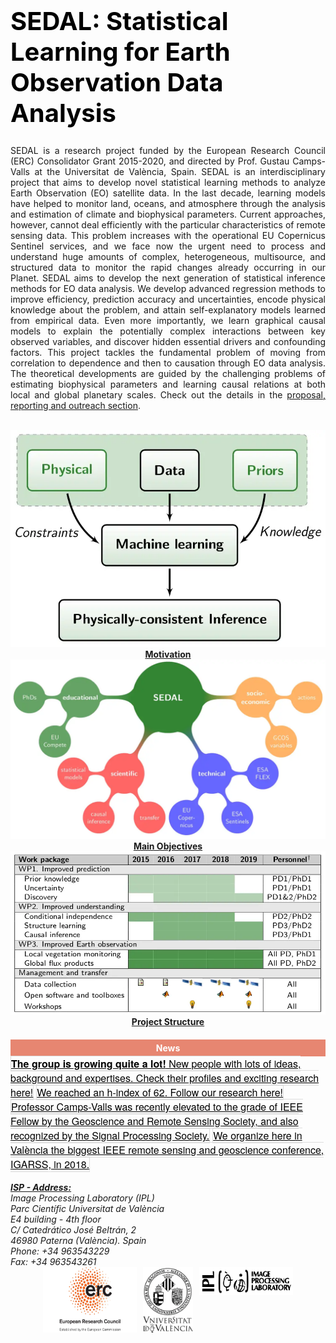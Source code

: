 <div class="container">
    <div class="row">
        <div class="col-md-8">
            <h1><strong>SEDAL: Statistical Learning for Earth Observation Data Analysis</strong></h1>
            <p align="justify">
                SEDAL is a research project funded by the European Research Council (ERC) Consolidator Grant 2015-2020, and directed by Prof. Gustau Camps-Valls at the Universitat de València, Spain.
                SEDAL is an interdisciplinary project that aims to develop novel statistical learning methods to analyze Earth Observation (EO) satellite data. In the last decade, learning models have helped to monitor land, oceans, and atmosphere through the analysis and estimation of climate and biophysical parameters. Current approaches, however, cannot deal efficiently with the particular characteristics of remote sensing data. This problem increases with the operational EU Copernicus Sentinel services, and we face now the urgent need to process and understand huge amounts of complex, heterogeneous, multisource, and structured data to monitor the rapid changes already occurring in our Planet.
                SEDAL aims to develop the next generation of statistical inference methods for EO data analysis. We develop advanced regression methods to improve efficiency, prediction accuracy and uncertainties, encode physical knowledge about the problem, and attain self-explanatory models learned from empirical data. Even more importantly, we learn graphical causal models to explain the potentially complex interactions between key observed variables, and discover hidden essential drivers and confounding factors. This project tackles the fundamental problem of moving from correlation to dependence and then to causation through EO data analysis. The theoretical developments are guided by the challenging problems of estimating biophysical parameters and learning causal relations at both local and global planetary scales. Check out the details in the <a href="/news/2016/sedal-grant/proporsal/index.html">proposal, reporting and outreach section</a>.
            </p>
            <br>
            <div class="row align-items-end text-center">
                <div class="col-md-4">
                    <div class="image-container">
                        <a href="/news/2016/sedal-grant/motivation/index.html"><img src="/images/fig1b.webp"><br></a>
                        <a href="/news/2016/sedal-grant/motivation/index.html"><b>Motivation</b></a>
                    </div>
                </div>
                <div class="col-md-4">
                    <div class="image-container">
                        <a href="/news/2016/sedal-grant/main_objetives/index.html"><img src="/images/fig3.webp"><br></a>
                        <a href="/news/2016/sedal-grant/main_objetives/index.html"><b>Main Objectives</b></a>
                    </div>
                </div>
                <div class="col-md-4">
                    <div class="image-container">
                        <a href="/news/2016/sedal-grant/project_structure/index.html"><img src="/images/fig0.webp"><br></a>
                        <a href="/news/2016/sedal-grant/project_structure/index.html"><b>Project Structure</b></a>
                    </div>
                </div>
            </div>
        </div>
        <div class="col-md-4">
            <div class="panel panel-danger">
                <div class="panel-heading">News</div>
                <div class="list-group">
                    <a href="/people" class="list-group-item"><b>The group is growing quite a lot!</b> New people with lots of ideas, background and expertises. Check their profiles and exciting research here!</a>
                    <a href="https://scholar.google.es/citations?hl=en&user=MsMYu-IAAAAJ" class="list-group-item">We reached an h-index of 62. Follow our research here!</a>
                    <a href="https://www.ieee.org/membership_services/membership/fellows/2018_elevated_fellows.pdf" class="list-group-item">Professor Camps-Valls was recently elevated to the grade of IEEE Fellow by the Geoscience and Remote Sensing Society, and also recognized by the Signal Processing Society.</a>
                    <a href="https://www.igarss2018.org/" class="list-group-item">We organize here in València the biggest IEEE remote sensing and geoscience conference, IGARSS, in 2018.</a>
                </div>
            </div>
            <br>
            <address>
                <a href="https://maps.app.goo.gl/XUsMv1zGrgd67Fva8"><b>ISP - Address:</b></a>
                <br>Image Processing Laboratory (IPL)
                <br>Parc Científic Universitat de València
                <br>E4 building - 4th floor
                <br>C/ Catedrático José Beltrán, 2
                <br>46980 Paterna (València). Spain
                <br>Phone: +34 963543229
                <br>Fax: +34 963543261
            </address>
            <div class="logos">
                <img src="/images/LOGO-ERC.webp" height="105" width="150">
                <img src="/images/uv.webp" height="105" width="80">
                <img src="/images/IPL_logo_blanco.webp" height="45" width="150">
            </div>
        </div>
    </div>
    <br>
</div>

<!-- estilos del archivo news/sedal.html -->
<style>
    h1 {
        text-align: left;
        white-space: unset;
        background-color: unset;
        color: #000000;
        font-size: 2.5rem;
        padding: unset;
        margin-top: 20px;
    }
    .navbar-inverse {
        background-color: #222;
        border-color: #080808;
    }

    .navbar-inverse .navbar-brand {
        color: #9d9d9d;
    }

    .navbar-inverse .navbar-nav > li > a {
        color: #9d9d9d;
    }

    .panel-danger > .panel-heading {
        background-color: #e78671;
        border-color: #d43f3a;
        color: #fff;
        margin-top: 20px;
        padding: 5px 0px;
        text-align: center;
        font-weight: bold;
    }

    .list-group-item {
        border: 1px solid #ddd;
        margin-bottom: 5px;
        color: #000000; /* Asegura que el color del texto sea negro */
        font-family: "Helvetica Neue", Helvetica, Arial, sans-serif; /* Asegura que la fuente sea consistente */
        font-size: 16px; /* Ajusta el tamaño de la fuente para que coincida */
    }

    .address, .address a {
        color: #333;
        font-size: 14px;
        font-family: "Helvetica Neue", Helvetica, Arial, sans-serif; /* Asegura que la fuente sea consistente */
    }

    img {
        max-width: 100%;
    }

    .align-items-center {
        display: flex;
        align-items: center;
    }

    .text-center {
        text-align: center;
    }

    .row.align-items-end > .col-md-4 {
        display: flex;
        flex-direction: column;
        justify-content: flex-end;
    }

    .row.align-items-end .image-container {
        display: flex;
        flex-direction: column;
        align-items: center;
    }

    .row.align-items-end .image-container a {
        display: block;
    }

    .logos {
        display: flex;
        justify-content: center;
        flex-wrap: wrap;
        gap: 10px;
    }

    @media (max-width: 767px) {
        .logos {
            justify-content: center;
        }
    }
</style>
